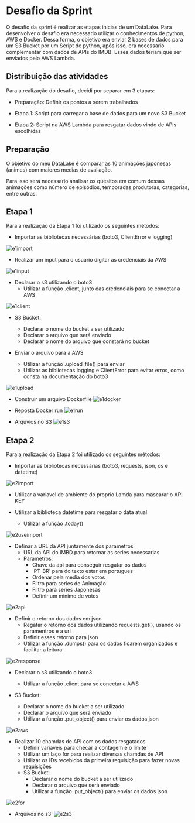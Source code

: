 # Desafio da Sprint

O desafio da sprint é realizar as etapas inicias de um DataLake. 
Para desenvolver o desafio era necessario utilizar o conhecimentos de python, AWS e Docker.
Dessa forma, o objetivo era enviar 2 bases de dados para um S3 Bucket por um Script de python, após
isso, era necessario complementar com dados de APIs do IMDB. Esses dados teriam que ser enviados 
pelo AWS Lambda.

## Distribuição das atividades

Para a realização do desafio, decidi por separar em 3 etapas:

- Preparação: Definir os pontos a serem trabalhados

- Etapa 1: Script para carregar a base de dados para um novo S3 Bucket

- Etapa 2: Script na AWS Lambda para resgatar dados vindo de APis escolhidas

## Preparação

O objetivo do meu DataLake é comparar as 10 animações japonesas (animes) com maiores medias de avaliação.

Para isso será necessario analisar os quesitos em comum dessas animações como número de episódios, temporadas
produtoras, categorias, entre outras.

## Etapa 1

Para a realização da Etapa 1 foi utilizado os seguintes métodos:

- Importar as bibliotecas necessárias (boto3, ClientError e logging)

![e1import](../Evidencias/e1-import.png)

- Realizar um input para o usuario digitar as credenciais da AWS

![e1input](../Evidencias/e1-input.png)

- Declarar o s3 utilizando o boto3
    - Utilizar a função .client, junto das credenciais para se conectar a AWS
    
![e1client](../Evidencias/e1-client.png)


- S3 Bucket:
    - Declarar o nome do bucket a ser utilizado
    - Declarar o arquivo que será enviado
    - Declarar o nome do arquivo que constará no bucket


- Enviar o arquivo para a AWS
    - Utilizar a função .upload_file() para enviar 
    - Utilizar as bibliotecas logging e ClientError para evitar erros, como consta na documentação do boto3

![e1upload](../Evidencias/e1-upload.png)


- Construir um arquivo Dockerfile
![e1docker](../Evidencias/e1-docker.png)

- Reposta Docker run
![e1run](../Evidencias/e1-run.png)

- Arquvios no S3
![e1s3](../Evidencias/e1-s3.png)

## Etapa 2

Para a realização da Etapa 2 foi utilizado os seguintes métodos:

- Importar as bibliotecas necessárias (boto3, requests, json, os e datetime)

![e2import](../Evidencias/e2-import.png)

- Utilizar a variavel de ambiente do proprio Lamda para mascarar o API KEY

- Utilizar a biblioteca datetime para resgatar o data atual 
    - Utilizar a função .today()

![e2useimport](../Evidencias/e2-useimport.png)

- Definar a URL da API juntamente dos parametros
    - URL da API do IMBD para retornar as series necessarias
    - Parametros:
        - Chave da api para conseguir resgatar os dados
        - 'PT-BR' para do texto estar em portugues
        - Ordenar pela media dos votos
        - Filtro para series de Animação
        - Filtro para series Japonesas
        - Definir um minimo de votos

![e2api](../Evidencias/e2-api.png)

- Definir o retorno dos dados em json
    - Regatar o retorno dos dados utilizando requests.get(), usando os paramentros e a url
    - Definir esses retorno para json
    - Utilizar a função .dumps() para os dados ficarem organizados e facilitar a leitura

![e2response](../Evidencias/e2-response.png)

- Declarar o s3 utilizando o boto3
    - Utilizar a função .client para se conectar a AWS

- S3 Bucket:
    - Declarar o nome do bucket a ser utilizado
    - Declarar o arquivo que será enviado
    - Utilizar a função .put_object() para enviar os dados json

![e2aws](../Evidencias/e2-aws.png)

- Realizar 10 chamdas de API com os dados resgatados
    - Definir variaveis para checar a contagem e o limite
    - Utilizar um laço for para realizar diversas chamdas de API
    - Utilizar os IDs recebidos da primeira requisição para fazer novas requisições 
    - S3 Bucket:
        - Declarar o nome do bucket a ser utilizado
        - Declarar o arquivo que será enviado
        - Utilizar a função .put_object() para enviar os dados json

![e2for](../Evidencias/e2-for.png)

- Arquivos no s3:
![e2s3](../Evidencias/e2-s3.png)
